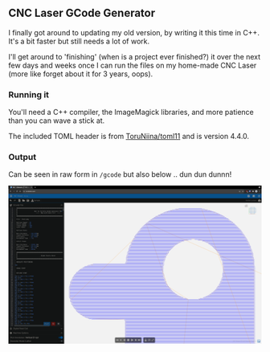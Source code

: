 ## CNC Laser GCode Generator

I finally got around to updating my old version, by writing it this time in C++.  It's a bit faster but still needs a lot of work.

I'll get around to 'finishing' (when is a project ever finished?) it over the next few days  and weeks once I can run the files on my home-made CNC Laser (more like forget about it for 3 years, oops).

### Running it

You'll need a C++ compiler, the ImageMagick libraries, and more patience than you can wave a stick at.

The included TOML header is from [ToruNiina/toml11](https://github.com/ToruNiina/toml11) and is version 4.4.0.

### Output

Can be seen in raw form in `/gcode` but also below .. dun dun dunnn!

![Duck!](Duck_GCode.png "Duck!")
